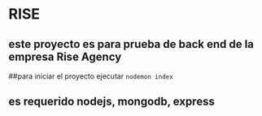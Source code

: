 # RISE
## este proyecto es para prueba de back end de la empresa Rise Agency

##para iniciar el proyecto ejecutar
```nodemon index```
## es requerido nodejs, mongodb, express
